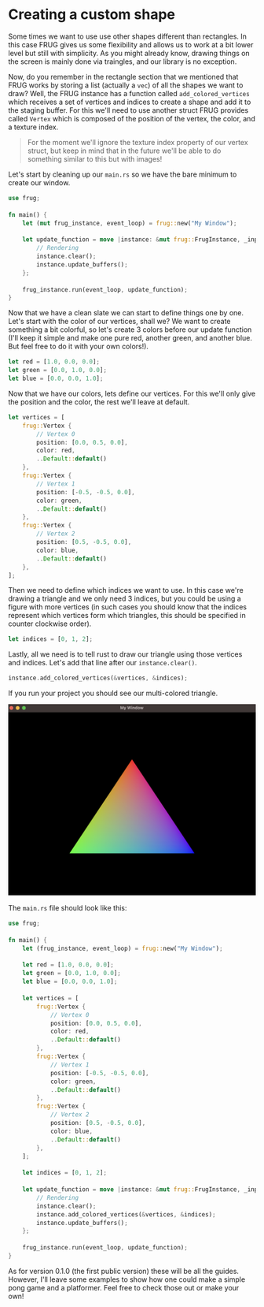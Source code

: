 # Creating a custom shape

Some times we want to use use other shapes different than rectangles. In this case FRUG gives us some flexibility and allows us to work at a bit lower level but still with simplicity. As you might already know, drawing things on the screen is mainly done via traingles, and our library is no exception.

Now, do you remember in the rectangle section that we mentioned that FRUG works by storing a list (actually a `vec`) of all the shapes we want to draw? Well, the FRUG instance has a function called `add_colored_vertices` which receives a set of vertices and indices to create a shape and add it to the staging buffer. For this we'll need to use another struct FRUG provides called `Vertex` which is composed of the position of the vertex, the color, and a texture index.

> For the moment we'll ignore the texture index property of our vertex struct, but keep in mind that in the future we'll be able to do something similar to this but with images!

Let's start by cleaning up our `main.rs` so we have the bare minimum to create our window.

```rust
use frug;

fn main() {
    let (mut frug_instance, event_loop) = frug::new("My Window");

    let update_function = move |instance: &mut frug::FrugInstance, _input: &frug::InputHelper| {
        // Rendering
        instance.clear();
        instance.update_buffers();
    };

    frug_instance.run(event_loop, update_function);
}
```

Now that we have a clean slate we can start to define things one by one. Let's start with the color of our vertices, shall we? We want to create something a bit colorful, so let's create 3 colors before our update function (I'll keep it simple and make one pure red, another green, and another blue. But feel free to do it with your own colors!).

```rust
let red = [1.0, 0.0, 0.0];
let green = [0.0, 1.0, 0.0];
let blue = [0.0, 0.0, 1.0];
```

Now that we have our colors, lets define our vertices. For this we'll only give the position and the color, the rest we'll leave at default.

```rust
let vertices = [
    frug::Vertex {
        // Vertex 0
        position: [0.0, 0.5, 0.0],
        color: red,
        ..Default::default()
    },
    frug::Vertex {
        // Vertex 1
        position: [-0.5, -0.5, 0.0],
        color: green,
        ..Default::default()
    },
    frug::Vertex {
        // Vertex 2
        position: [0.5, -0.5, 0.0],
        color: blue,
        ..Default::default()
    },
];
```

Then we need to define which indices we want to use. In this case we're drawing a triangle and we only need 3 indices, but you could be using a figure with more vertices (in such cases you should know that the indices represent which vertices form which triangles, this should be specified in counter clockwise order). 

```rust
let indices = [0, 1, 2];
```

Lastly, all we need is to tell rust to draw our triangle using those vertices and indices. Let's add that line after our `instance.clear()`.

```rust
instance.add_colored_vertices(&vertices, &indices);
```

If you run your project you should see our multi-colored triangle.

![A window with a multi-color triangle](../img/guide_custom_shape.png)

The `main.rs` file should look like this:

```rust
use frug;

fn main() {
    let (frug_instance, event_loop) = frug::new("My Window");

    let red = [1.0, 0.0, 0.0];
    let green = [0.0, 1.0, 0.0];
    let blue = [0.0, 0.0, 1.0];

    let vertices = [
        frug::Vertex {
            // Vertex 0
            position: [0.0, 0.5, 0.0],
            color: red,
            ..Default::default()
        },
        frug::Vertex {
            // Vertex 1
            position: [-0.5, -0.5, 0.0],
            color: green,
            ..Default::default()
        },
        frug::Vertex {
            // Vertex 2
            position: [0.5, -0.5, 0.0],
            color: blue,
            ..Default::default()
        },
    ];

    let indices = [0, 1, 2];

    let update_function = move |instance: &mut frug::FrugInstance, _input: &frug::InputHelper| {
        // Rendering
        instance.clear();
        instance.add_colored_vertices(&vertices, &indices);
        instance.update_buffers();
    };

    frug_instance.run(event_loop, update_function);
}
```

As for version 0.1.0 (the first public version) these will be all the guides. However, I'll leave some examples to show how one could make a simple pong game and a platformer. Feel free to check those out or make your own!